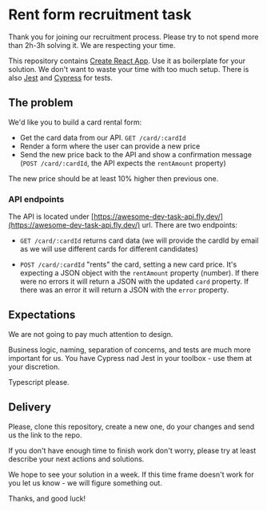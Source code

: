 # Rent form recruitment task

Thank you for joining our recruitment process. Please try to not spend more than 2h-3h solving it. We are respecting your time.

This repository contains [Create React App](https://create-react-app.dev/). Use it as boilerplate for your solution. We don't want to waste your time with too much setup. There is also [Jest](https://jestjs.io/) and [Cypress](https://www.cypress.io/) for tests.

## The problem

We'd like you to build a card rental form:

- Get the card data from our API. `GET /card/:cardId`
- Render a form where the user can provide a new price
- Send the new price back to the API and show a confirmation message (`POST /card/:cardId`, the API expects the `rentAmount` property)

The new price should be at least 10% higher then previous one.

### API endpoints

The API is located under [https://awesome-dev-task-api.fly.dev/](https://awesome-dev-task-api.fly.dev/) url. There are two endpoints:

- `GET /card/:cardId` returns card data (we will provide the cardId by email as we will use different cards for different candidates)

- `POST /card/:cardId` "rents" the card, setting a new card price. It's expecting a JSON object with the `rentAmount` property (number). If there were no errors it will return a JSON with the updated `card` property. If there was an error it will return a JSON with the `error` property.

## Expectations

We are not going to pay much attention to design.

Business logic, naming, separation of concerns, and tests are much more important for us. You have Cypress nad Jest in your toolbox - use them at your discretion.

Typescript please.

## Delivery

Please, clone this repository, create a new one, do your changes and send us the link to the repo.

If you don't have enough time to finish work don't worry, please try at least describe your next actions and solutions.

We hope to see your solution in a week. If this time frame doesn't work for you let us know - we will figure something out.

Thanks, and good luck!
